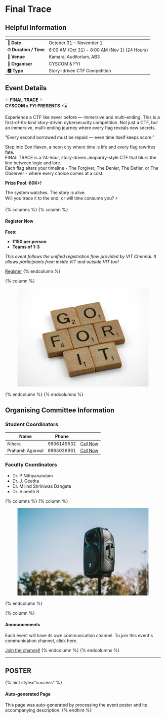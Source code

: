 # Final Trace

## Helpful Information

<table data-view="cards"><thead><tr><th></th><th></th></tr></thead><tbody><tr><td><strong>📅 Date</strong></td><td>October 31 - November 1</td></tr><tr><td><strong>⏱ Duration / Time</strong></td><td>8:00 AM (Oct 31) - 8:00 AM (Nov 1) (24 Hours)</td></tr><tr><td><strong>📍 Venue</strong></td><td>Kamaraj Auditorium, AB3</td></tr><tr><td><strong>👤 Organiser</strong></td><td>CYSCOM &#x26; FYI</td></tr><tr><td><strong>🅰️ Type</strong></td><td>Story-driven CTF Competition</td></tr></tbody></table>

## Event Details

✨ **FINAL TRACE** ✨\
**CYSCOM x FYI PRESENTS** ⚡⌛

Experience a CTF like never before — immersive and multi-ending. This is a first-of-its-kind story-driven cybersecurity competition. Not just a CTF, but an immersive, multi-ending journey where every flag reveals new secrets.

"Every second borrowed must be repaid — even time itself keeps score."

Step into Eon Haven, a neon city where time is life and every flag rewrites fate.\
FINAL TRACE is a 24-hour, story-driven Jeopardy-style CTF that blurs the line between logic and lore.\
Each flag alters your timeline - The Forgiver, The Denier, The Defier, or The Observer - where every choice comes at a cost.

**Prize Pool: 60K+!**

The system watches. The story is alive.\
Will you trace it to the end, or will time consume you? ⚡

{% columns %}
{% column %}
#### Register Now

**Fees**:

* **₹150 per person**
* **Teams of 1-3**

_This event follows the unified registration flow provided by VIT Chennai. It allows participants from inside VIT and outside VIT too!_

<a href="https://chennaievents.vit.ac.in/technovit/" class="button primary" data-icon="rocket-launch">Register</a>
{% endcolumn %}

{% column %}
<figure><img src="../../.gitbook/assets/photo 1607000975574 0b425df6975a (1)" alt=""><figcaption></figcaption></figure>
{% endcolumn %}
{% endcolumns %}

## Organising Committee Information

### Student Coordinators

<table data-card-size="large" data-view="cards"><thead><tr><th>Name</th><th data-type="number">Phone</th><th></th></tr></thead><tbody><tr><td>Nihara</td><td>9606149532</td><td><a href="tel:9606149532" class="button secondary">Call Now</a></td></tr><tr><td>Praharsh Agarwal</td><td>8865039961</td><td><a href="tel:8865039961" class="button secondary">Call Now</a></td></tr></tbody></table>

### Faculty Coordinators

* Dr. P Nithyanandam
* Dr. J. Geetha
* Dr. Milind Shriniwas Dangate
* Dr. Vineeth R

{% columns %}
{% column %}
<figure><img src="../../.gitbook/assets/photo 1650897877751 4446f52a0cb3 (2)" alt=""><figcaption></figcaption></figure>
{% endcolumn %}

{% column %}
#### Announcements

Each event will have its own communication channel. To join this event's communication channel, click here.

<a href="https://chat.whatsapp.com/Igp3V1YrFdmJOql5Dz9wlF?mode=wwc" class="button primary" data-icon="bullhorn">Join the channel!</a>
{% endcolumn %}
{% endcolumns %}

***

## POSTER

{% hint style="success" %}
#### Auto-generated Page

This page was auto-generated by processing the event poster and its accompanying description.
{% endhint %}
